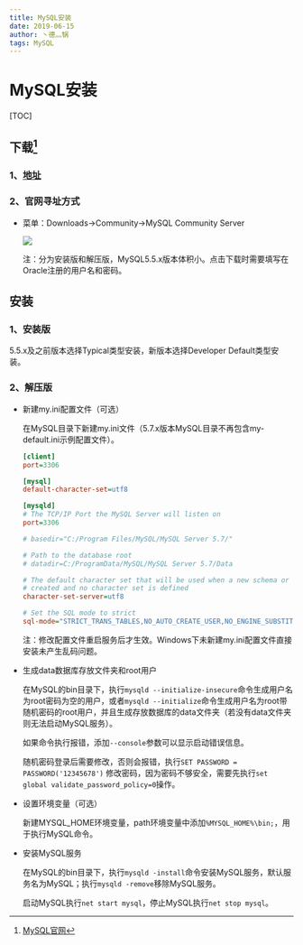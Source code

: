 ```yaml
---
title: MySQL安装
date: 2019-06-15
author: 丶德灬锅
tags: MySQL
---
```


# MySQL安装

[TOC]

## 下载[^1]

### 1、[地址](https://dev.mysql.com/downloads/mysql/)

### 2、官网寻址方式

- 菜单：Downloads->Community->MySQL Community Server

  ![](https://code.aliyun.com/lideyu/asserts/raw/master/2019-06-12-MySQL-下载.png)

  注：分为安装版和解压版，MySQL5.5.x版本体积小。点击下载时需要填写在Oracle注册的用户名和密码。


## 安装

### 1、安装版

5.5.x及之前版本选择Typical类型安装，新版本选择Developer Default类型安装。

### 2、解压版

- 新建my.ini配置文件（可选）

  在MySQL目录下新建my.ini文件（5.7.x版本MySQL目录不再包含my-default.ini示例配置文件）。

  ```ini
  [client]
  port=3306
  
  [mysql]
  default-character-set=utf8
  
  [mysqld]
  # The TCP/IP Port the MySQL Server will listen on
  port=3306
  
  # basedir="C:/Program Files/MySQL/MySQL Server 5.7/"
  
  # Path to the database root
  # datadir=C:/ProgramData/MySQL/MySQL Server 5.7/Data
  
  # The default character set that will be used when a new schema or table is
  # created and no character set is defined
  character-set-server=utf8
  
  # Set the SQL mode to strict
  sql-mode="STRICT_TRANS_TABLES,NO_AUTO_CREATE_USER,NO_ENGINE_SUBSTITUTION"
  ```

  注：修改配置文件重启服务后才生效。Windows下未新建my.ini配置文件直接安装未产生乱码问题。

- 生成data数据库存放文件夹和root用户

  在MySQL的bin目录下，执行`mysqld --initialize-insecure`命令生成用户名为root密码为空的用户，或者`mysqld --initialize`命令生成用户名为root带随机密码的root用户，并且生成存放数据库的data文件夹（若没有data文件夹则无法启动MySQL服务）。

  如果命令执行报错，添加`--console`参数可以显示启动错误信息。

  随机密码登录后需要修改，否则会报错，执行`SET PASSWORD = PASSWORD('12345678')` 修改密码，因为密码不够安全，需要先执行`set global validate_password_policy=0`操作。

- 设置环境变量（可选）

  新建MYSQL_HOME环境变量，path环境变量中添加`%MYSQL_HOME%\bin;`，用于执行MySQL命令。

- 安装MySQL服务

  在MySQL的bin目录下，执行`mysqld -install`命令安装MySQL服务，默认服务名为MySQL；执行`mysqld -remove`移除MySQL服务。

  启动MySQL执行`net start mysql`，停止MySQL执行`net stop mysql`。

[^1]: [MySQL官网](https://www.mysql.com/)